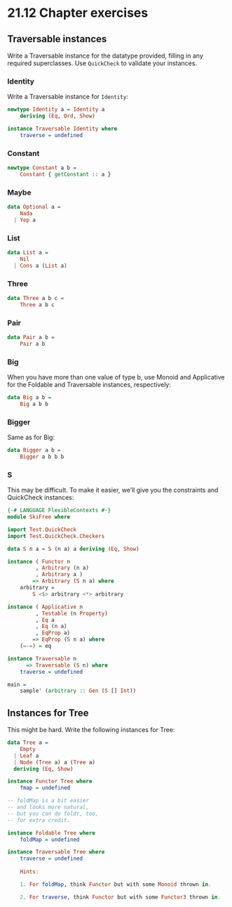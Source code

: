 # 21.12 Chapter exercises
## Traversable instances

Write a Traversable instance for the datatype provided, filling in any required superclasses. Use `QuickCheck` to validate your instances.  

### Identity
Write a Traversable instance for `Identity`:

```hs
newtype Identity a = Identity a
    deriving (Eq, Ord, Show)

instance Traversable Identity where
    traverse = undefined
```

### Constant

```hs
newtype Constant a b =
    Constant { getConstant :: a }
```

### Maybe

```hs
data Optional a =
    Nada
  | Yep a
```

### List

```hs
data List a =
    Nil
  | Cons a (List a)
```

### Three

```hs
data Three a b c =
    Three a b c
```

### Pair

```hs
data Pair a b =
    Pair a b
```

### Big
When you have more than one value of type b, use Monoid and Applicative for the Foldable and Traversable instances, respectively:  

```hs
data Big a b =
    Big a b b
```

### Bigger
Same as for Big:

```hs
data Bigger a b =
    Bigger a b b b
```

### S
This may be difficult. To make it easier, we’ll give you the constraints and QuickCheck instances:  

```hs
{-# LANGUAGE FlexibleContexts #-}
module SkiFree where

import Test.QuickCheck
import Test.QuickCheck.Checkers

data S n a = S (n a) a deriving (Eq, Show)

instance ( Functor n
         , Arbitrary (n a)
         , Arbitrary a )
        => Arbitrary (S n a) where
    arbitrary =
        S <$> arbitrary <*> arbitrary

instance ( Applicative n
         , Testable (n Property)
         , Eq a
         , Eq (n a)
         , EqProp a)
        => EqProp (S n a) where
    (=-=) = eq

instance Traversable n
      => Traversable (S n) where
    traverse = undefined

main =
    sample' (arbitrary :: Gen (S [] Int))
```

## Instances for Tree
This might be hard. Write the following instances for Tree:  

```hs
data Tree a =
    Empty
  | Leaf a
  | Node (Tree a) a (Tree a)
  deriving (Eq, Show)

instance Functor Tree where
    fmap = undefined

-- foldMap is a bit easier
-- and looks more natural,
-- but you can do foldr, too,
-- for extra credit.

instance Foldable Tree where
    foldMap = undefined

instance Traversable Tree where
    traverse = undefined
    
    Hints:

    1. For foldMap, think Functor but with some Monoid thrown in.

    2. For traverse, think Functor but with some Functor3 thrown in.
```